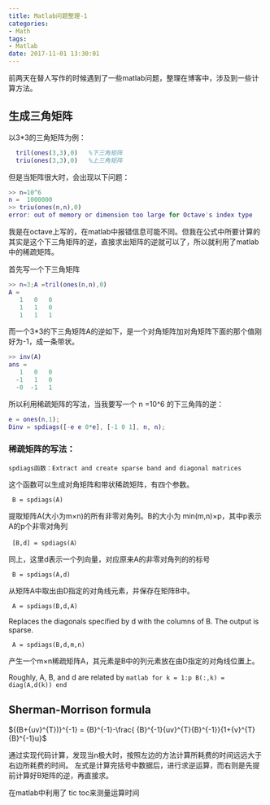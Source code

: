 ```yaml
---
title: Matlab问题整理-1
categories:
- Math
tags:
- Matlab
date: 2017-11-01 13:30:01
---
```


前两天在替人写作的时候遇到了一些matlab问题，整理在博客中，涉及到一些计算方法。

## 生成三角矩阵

以3*3的三角矩阵为例：

``` matlab
  tril(ones(3,3),0)   %下三角矩阵
  triu(ones(3,3),0)   %上三角矩阵
```

但是当矩阵很大时，会出现以下问题：

``` matlab
>> n=10^6
n =  1000000
>> triu(ones(n,n),0)
error: out of memory or dimension too large for Octave's index type
```
我是在octave上写的，在matlab中报错信息可能不同。但我在公式中所要计算的其实是这个下三角矩阵的逆，直接求出矩阵的逆就可以了，所以就利用了matlab中的稀疏矩阵。
<!--more-->
首先写一个下三角矩阵

``` matlab
>> n=3;A =tril(ones(n,n),0)
A =
   1   0   0
   1   1   0
   1   1   1
```

而一个3*3的下三角矩阵A的逆如下，是一个对角矩阵加对角矩阵下面的那个值刚好为-1，成一条带状。

``` matlab
>> inv(A)
ans =
   1   0   0
  -1   1   0
  -0  -1   1
```

所以利用稀疏矩阵的写法，当我要写一个 n =10^6 的下三角阵的逆：

``` matlab
e = ones(n,1);
Dinv = spdiags([-e e 0*e], [-1 0 1], n, n);
```

### 稀疏矩阵的写法：

    spdiags函数：Extract and create sparse band and diagonal matrices

这个函数可以生成对角矩阵和带状稀疏矩阵，有四个参数。

     B = spdiags(A)

提取矩阵A(大小为m×n)的所有非零对角列。B的大小为 min(m,n)×p，其中p表示A的p个非零对角列

     [B,d] = spdiags(A）  

同上，这里d表示一个列向量，对应原来A的非零对角列的的标号

     B = spdiags(A,d)

从矩阵A中取出由D指定的对角线元素，并保存在矩阵B中。

     A = spdiags(B,d,A)
Replaces the diagonals specified by d with the columns of B.
The output is sparse.

     A = spdiags(B,d,m,n)
产生一个m×n稀疏矩阵A，其元素是B中的列元素放在由D指定的对角线位置上。

Roughly, A, B, and d are related by
    ``` matlab
         for k = 1:p
          B(:,k) = diag(A,d(k))
         end
    ```

## Sherman-Morrison formula

${(B+{uv}^{T})}^{-1} = {B}^{-1}-\frac{ {B}^{-1}{uv}^{T}{B}^{-1}}{1+{v}^{T}{B}^{-1}u}$

通过实现代码计算，发现当n极大时，按照左边的方法计算所耗费的时间远远大于右边所耗费的时间。
左式是计算完括号中数据后，进行求逆运算，而右则是先提前计算好B矩阵的逆，再直接求。

在matlab中利用了 tic  toc来测量运算时间
